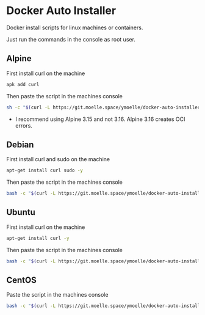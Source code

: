 # Docker Auto Installer
Docker install scripts for linux machines or containers.

Just run the commands in the console as root user.

## Alpine
First install curl on the machine
```bash
apk add curl
```
Then paste the script in the machines console
```bash
sh -c "$(curl -L https://git.moelle.space/ymoelle/docker-auto-installer/raw/branch/main/alpine.sh)"
```
- I recommend using Alpine 3.15 and not 3.16. Alpine 3.16 creates OCI errors.
## Debian
First install curl and sudo on the machine
```bash
apt-get install curl sudo -y
```
Then paste the script in the machines console
```bash
bash -c "$(curl -L https://git.moelle.space/ymoelle/docker-auto-installer/raw/branch/main/debian.sh)"
```
## Ubuntu
First install curl on the machine
```bash
apt-get install curl -y
```
Then paste the script in the machines console
```bash
bash -c "$(curl -L https://git.moelle.space/ymoelle/docker-auto-installer/raw/branch/main/ubuntu.sh)"
```
## CentOS
Paste the script in the machines console
```bash
bash -c "$(curl -L https://git.moelle.space/ymoelle/docker-auto-installer/raw/branch/main/centos.sh)"
```